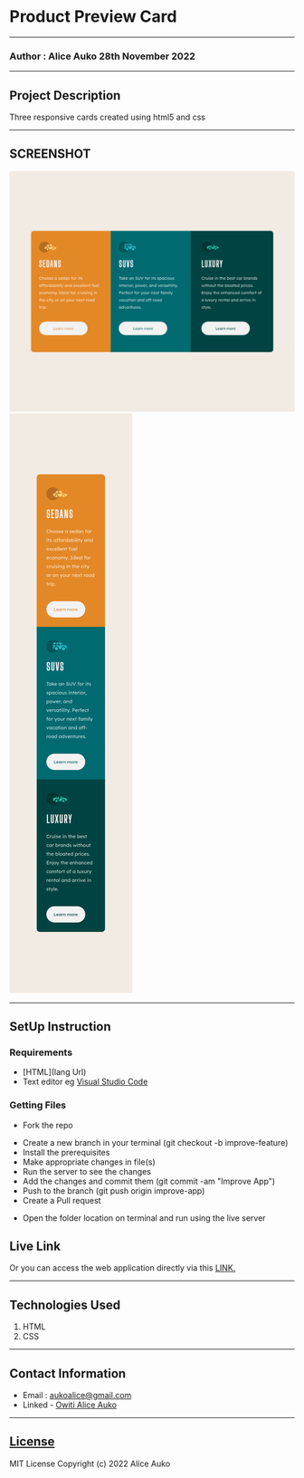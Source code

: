 # Product Preview Card
*****
### Author : Alice Auko 28th November 2022
****
## Project Description
Three responsive cards created using html5 and css

******

## SCREENSHOT
  ![image](./Assets/IMAGES/three-cards-psi.vercel.app_%20(2).png)
![image](./Assets/IMAGES/three-cards-psi.vercel.app_%20(1).png)


********
## SetUp Instruction
### Requirements
* [HTML](lang Url)
* Text editor eg [Visual Studio Code](https://code.visualstudio.com/download)



### Getting Files
* Fork the repo
- Create a new branch in your terminal (git checkout -b improve-feature)
- Install the prerequisites
- Make appropriate changes in file(s)
- Run the server to see the changes
- Add the changes and commit them (git commit -am "Improve App")
- Push to the branch (git push origin improve-app)
- Create a Pull request
* Open the folder location on terminal and run using the live server

## Live Link
Or you can access the web application directly via this [LINK.](https://three-cards-psi.vercel.app/)
*****

## Technologies Used
1. HTML
2. CSS

*****

## Contact Information
* Email : aukoalice@gmail.com
* Linked - [Owiti Alice Auko](https://www.linkedin.com/in/owiti-alice-auko-580b2818a)
*****
## [License](LICENSE)
MIT License
Copyright (c) 2022 Alice Auko

